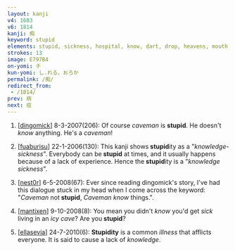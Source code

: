 ```yaml
---
layout: kanji
v4: 1683
v6: 1814
kanji: 痴
keyword: stupid
elements: stupid, sickness, hospital, know, dart, drop, heavens, mouth
strokes: 13
image: E797B4
on-yomi: チ
kun-yomi: し.れる、おろか
permalink: /痴/
redirect_from:
 - /1814/
prev: 病
next: 痘
---
```


1) [<a href="http://kanji.koohii.com/profile/dingomick">dingomick</a>] 8-3-2007(206): Of course <em>caveman</em> is <strong>stupid</strong>. He doesn&#039;t <em>know</em> anything. He&#039;s a <em>caveman</em>!

2) [<a href="http://kanji.koohii.com/profile/fuaburisu">fuaburisu</a>] 22-1-2006(130): This kanji shows<strong> stupid</strong>ity as a &quot;<em>knowledge-sickness</em>&quot;. Everybody can be<strong> stupid</strong> at times, and it usually happens because of a lack of experience. Hence the<strong> stupid</strong>ity is a &quot;<em>knowledge sickness</em>&quot;.

3) [<a href="http://kanji.koohii.com/profile/nest0r">nest0r</a>] 6-5-2008(67): Ever since reading dingomick&#039;s story, I&#039;ve had this dialogue stuck in my head when I come across the keyword: &quot;<em>Caveman</em> not<strong> stupid</strong>, <em>Caveman</em> <em>know</em> things.&quot;.

4) [<a href="http://kanji.koohii.com/profile/mantixen">mantixen</a>] 9-10-2008(8): You mean you didn&#039;t <em>know</em> you&#039;d get <em>sick</em> living in an <em>icy cave</em>? Are you<strong> stupid</strong>?

5) [<a href="http://kanji.koohii.com/profile/ellasevia">ellasevia</a>] 24-7-2010(6): <strong>Stupidity</strong> is a common <em>illness</em> that afflicts everyone. It is said to cause a lack of <em>knowledge</em>.

